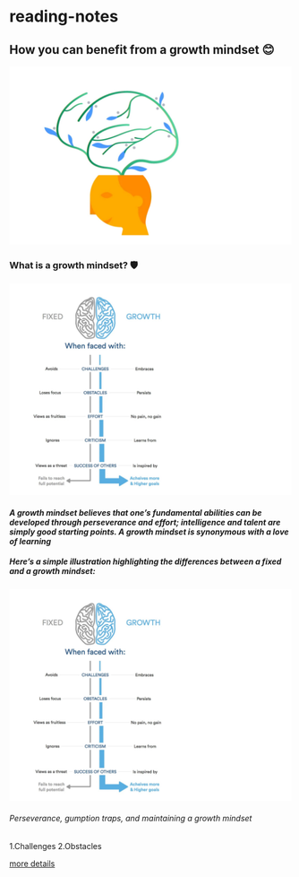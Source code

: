 # reading-notes

## **How you can benefit from a growth mindset** 😊

![mindsit](pic1.jpg)

### What is a growth mindset? 🛡️

![mindsit](pic2.jpg)

####  *A growth mindset believes that one’s fundamental abilities can be developed through perseverance and effort; intelligence and talent are simply good starting points. A growth mindset is synonymous with a love of learning*

##### ***Here’s a simple illustration highlighting the differences between a fixed and a growth mindset:***

![mindsit](pic2.jpg)

###### Perseverance, gumption traps, and maintaining a growth mindset

1.Challenges
2.Obstacles


[more details](https://www.atlassian.com/blog/inside-atlassian/growth-mindset)

